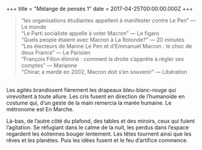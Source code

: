 +++
title = "Mélange de pensés 1"
date = 2017-04-25T00:00:00.000Z
+++

> “les organisations étudiantes appellent à manifester contre Le Pen” — Le monde
> <br>
> “Le Parti socialiste appelle à voter Macron” — Le figaro
> <br>
> “Quels people étaient avec Macron à La Rotonde?” — 20 minutes
> <br>
> “Les électeurs de Marine Le Pen et d’Emmanuel Macron : le choc de deux France” — Le Parisien
> <br>
> “François Fillon éliminé : comment la droite s’apprête à régler ses comptes” — Marianne
> <br>
> “Chirac a merdé en 2002, Macron doit s’en souvenir” — Libération

<br>
Les agités brandissent fièrement les drapeaux bleu-blanc-rouge qui virevoltent à toute allure. Les cris fusent en direction de l’humanoïde en costume qui, d’un geste de la main remercia la marée humaine. Le métronome est En Marche.

Là-bas, de l’autre côté du plafond, des tables et des miroirs, ceux qui fuient l’agitation. Se réfugiant dans le calme de la nuit, les perdus dans l’espace regardent les éoliennes bouger lentement. Les têtes tournent ainsi que les rêves et les planètes. Puis les idées fusent et le feu d’artifice commence.
